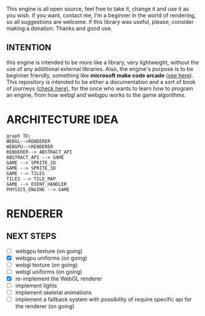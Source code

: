This engine is all open source, feel free to take it, change it and use it as you wish. if you want, contact me, I'm a beginner in the world of rendering, so all suggestions are welcome. if this library was useful, please, consider making a donation. Thanks and good use.

## INTENTION

this engine is intended to be more like a library, very lightweight, without the use of any additional external libraries. Also, the engine's purpose is to be beginner friendly, something like **microsoft make code arcade** ([see here](https://arcade.makecode.com/)). This repository is intended to be either a documentation and a sort of book of journeys ([check here](https://github.com/alle0017/game-library/blob/main/material%20for%20getting%20started.md)), for the once who wants to learn how to program an engine, from how webgl and webgpu works to the game algorithms.

# ARCHITECTURE IDEA
```mermaid
graph TD;
WEBGL-->RENDERER
WEBGPU-->RENDERER
RENDERER--> ABSTRACT_API
ABSTRACT_API --> GAME
GAME --> SPRITE_2D
GAME --> SPRITE_3D
GAME --> TILES
TILES --> TILE_MAP
GAME --> EVENT_HANDLER
PHYSICS_ENGINE --> GAME
```
# RENDERER

## NEXT STEPS

- [ ] webgpu texture (on going)
- [x] webgpu uniforms (on going)
- [ ] webgl texture (on going)
- [ ] webgl uniforms (on going)
- [x] re-implement the WebGL renderer 
- [ ] implement lights 
- [ ] implement skeletal animations
- [ ] implement a fallback system with possibility of require specific api for the renderer (on going)